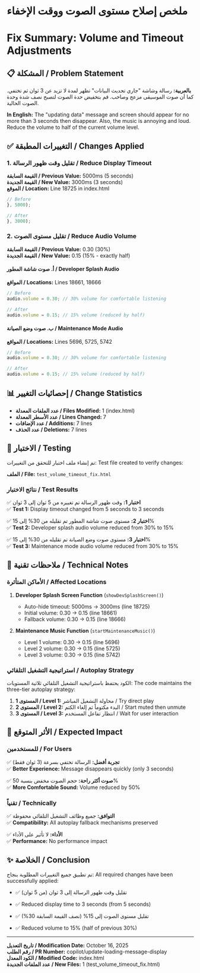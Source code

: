 # ملخص إصلاح مستوى الصوت ووقت الإخفاء
# Fix Summary: Volume and Timeout Adjustments

## 📋 المشكلة / Problem Statement

**بالعربية:**
رسالة وشاشة "جاري تحديث البيانات" تظهر لمدة لا تزيد عن 3 ثوان ثم تختفي. كما أن صوت الموسيقى مزعج وصاخب. قم بتخفيض حدة الصوت لتصبح نصف شدة وحدة الصوت الحالية.

**In English:**
The "updating data" message and screen should appear for no more than 3 seconds then disappear. Also, the music is annoying and loud. Reduce the volume to half of the current volume level.

## ✅ التغييرات المطبقة / Changes Applied

### 1. تقليل وقت ظهور الرسالة / Reduce Display Timeout

**القيمة السابقة / Previous Value:** 5000ms (5 seconds)  
**القيمة الجديدة / New Value:** 3000ms (3 seconds)  
**الموقع / Location:** Line 18725 in index.html

```javascript
// Before
}, 5000);

// After
}, 3000);
```

### 2. تقليل مستوى الصوت / Reduce Audio Volume

**القيمة السابقة / Previous Value:** 0.30 (30%)  
**القيمة الجديدة / New Value:** 0.15 (15% - exactly half)  

#### أ. صوت شاشة المطور / Developer Splash Audio
**المواقع / Locations:** Lines 18661, 18666

```javascript
// Before
audio.volume = 0.30; // 30% volume for comfortable listening

// After
audio.volume = 0.15; // 15% volume (reduced by half)
```

#### ب. صوت وضع الصيانة / Maintenance Mode Audio
**المواقع / Locations:** Lines 5696, 5725, 5742

```javascript
// Before
audio.volume = 0.30; // 30% volume for comfortable listening

// After
audio.volume = 0.15; // 15% volume (reduced by half)
```

## 📊 إحصائيات التغيير / Change Statistics

- **عدد الملفات المعدلة / Files Modified:** 1 (index.html)
- **عدد الأسطر المعدلة / Lines Changed:** 7
- **عدد الإضافات / Additions:** 7 lines
- **عدد الحذف / Deletions:** 7 lines

## 🧪 الاختبار / Testing

تم إنشاء ملف اختبار للتحقق من التغييرات:
Test file created to verify changes:

**الملف / File:** `test_volume_timeout_fix.html`

### نتائج الاختبار / Test Results

✅ **اختبار 1:** وقت ظهور الرسالة تم تغييره من 5 ثوان إلى 3 ثوان  
✅ **Test 1:** Display timeout changed from 5 seconds to 3 seconds

✅ **اختبار 2:** مستوى صوت شاشة المطور تم تقليله من 30% إلى 15%  
✅ **Test 2:** Developer splash audio volume reduced from 30% to 15%

✅ **اختبار 3:** مستوى صوت وضع الصيانة تم تقليله من 30% إلى 15%  
✅ **Test 3:** Maintenance mode audio volume reduced from 30% to 15%

## 📝 ملاحظات تقنية / Technical Notes

### الأماكن المتأثرة / Affected Locations

1. **Developer Splash Screen Function** (`showDevSplashScreen()`)
   - Auto-hide timeout: 5000ms → 3000ms (line 18725)
   - Initial volume: 0.30 → 0.15 (line 18661)
   - Fallback volume: 0.30 → 0.15 (line 18666)

2. **Maintenance Music Function** (`startMaintenanceMusic()`)
   - Level 1 volume: 0.30 → 0.15 (line 5696)
   - Level 2 volume: 0.30 → 0.15 (line 5725)
   - Level 3 volume: 0.30 → 0.15 (line 5742)

### استراتيجية التشغيل التلقائي / Autoplay Strategy

الكود يحتفظ باستراتيجية التشغيل التلقائي ثلاثية المستويات:
The code maintains the three-tier autoplay strategy:

1. **المستوى 1 / Level 1:** محاولة التشغيل المباشر / Try direct play
2. **المستوى 2 / Level 2:** البدء مكتوماً ثم إلغاء الكتم / Start muted then unmute
3. **المستوى 3 / Level 3:** انتظار تفاعل المستخدم / Wait for user interaction

## 🎯 الأثر المتوقع / Expected Impact

### للمستخدمين / For Users

✅ **تجربة أفضل:** الرسالة تختفي بسرعة (3 ثوان فقط)  
✅ **Better Experience:** Message disappears quickly (only 3 seconds)

✅ **صوت أكثر راحة:** حجم الصوت مخفض بنسبة 50%  
✅ **More Comfortable Sound:** Volume reduced by 50%

### تقنياً / Technically

✅ **التوافق:** جميع وظائف التشغيل التلقائي محفوظة  
✅ **Compatibility:** All autoplay fallback mechanisms preserved

✅ **الأداء:** لا تأثير على الأداء  
✅ **Performance:** No performance impact

## ✨ الخلاصة / Conclusion

تم تطبيق جميع التغييرات المطلوبة بنجاح:
All required changes have been successfully applied:

- ✅ تقليل وقت ظهور الرسالة إلى 3 ثوان (من 5 ثوان)
- ✅ Reduced display time to 3 seconds (from 5 seconds)

- ✅ تقليل مستوى الصوت إلى 15% (نصف القيمة السابقة 30%)
- ✅ Reduced volume to 15% (half of previous 30%)

---

**تاريخ التعديل / Modification Date:** October 16, 2025  
**رقم الطلب / PR Number:** copilot/update-loading-message-display  
**الكود المعدل / Modified Code:** index.html  
**عدد الملفات الجديدة / New Files:** 1 (test_volume_timeout_fix.html)
